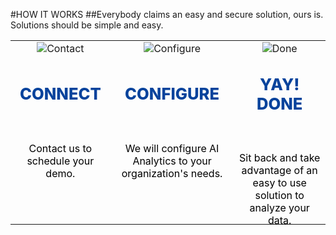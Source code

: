 #HOW IT WORKS
##Everybody claims an easy and secure solution, ours is.<br/>Solutions should be simple and easy.<br/>

||||
|:--:|:--:|:--:|
|![Contact](articles/products/xbin.md/how.md/contact.png)|![Configure](articles/products/xbin.md/how.md/configure.png)|![Done](articles/products/xbin.md/how.md/done.png)|
|<p style="font-size: 1.6em; font-weight: 800; color: #07439c">CONNECT</p><br/><p style="color: black; height: 6em;">Contact us to schedule your demo.</p>|<p style="font-size: 1.6em; font-weight: 800; color: #07439c">CONFIGURE</p><br/><p style="color: black; height: 6em;">We will configure AI Analytics to your organization's needs.</p>|<p style="font-size: 1.6em; font-weight: 800; color: #07439c">YAY! DONE</p><br/><p style="color: black; height: 6em;">Sit back and take advantage of an easy to use solution to analyze your data.</p>|